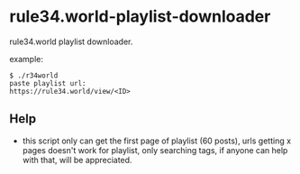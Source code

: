 # rule34.world-playlist-downloader
rule34.world playlist downloader.

example:
```
$ ./r34world
paste playlist url:
https://rule34.world/view/<ID>

```
## Help
- this script only can get the first page of playlist (60 posts), urls getting x pages doesn't work for playlist, only searching tags, if anyone can help with that, will be appreciated.
